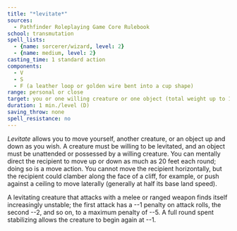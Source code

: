 ```yaml
---
title: "*levitate*"
sources:
  - Pathfinder Roleplaying Game Core Rulebook
school: transmutation
spell_lists:
  - {name: sorcerer/wizard, level: 2}
  - {name: medium, level: 2}
casting_time: 1 standard action
components:
  - V
  - S
  - F (a leather loop or golden wire bent into a cup shape)
range: personal or close
target: you or one willing creature or one object (total weight up to 100 lbs./level)
duration: 1 min./level (D)
saving_throw: none
spell_resistance: no
---
```


*Levitate* allows you to move yourself, another creature, or an object up and down as you wish. A creature must be willing to be levitated, and an object must be unattended or possessed by a willing creature. You can mentally direct the recipient to move up or down as much as 20 feet each round; doing so is a move action. You cannot move the recipient horizontally, but the recipient could clamber along the face of a cliff, for example, or push against a ceiling to move laterally (generally at half its base land speed).

A levitating creature that attacks with a melee or ranged weapon finds itself increasingly unstable; the first attack has a --1 penalty on attack rolls, the second --2, and so on, to a maximum penalty of --5. A full round spent stabilizing allows the creature to begin again at --1.

